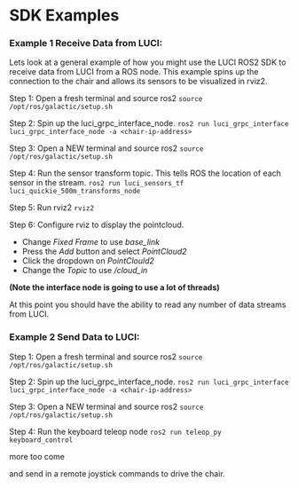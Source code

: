# SDK Examples
### Example 1 Receive Data from LUCI:

Lets look at a general example of how you might use the LUCI ROS2 SDK to receive data from LUCI from a ROS node. This example spins up the connection to the chair and allows its sensors to be visualized in rviz2.

Step 1: Open a fresh terminal and source ros2
`source /opt/ros/galactic/setup.sh`

Step 2: Spin up the luci\_grpc\_interface\_node.
`ros2 run luci_grpc_interface luci_grpc_interface_node -a <chair-ip-address>`

Step 3: Open a NEW terminal and source ros2
`source /opt/ros/galactic/setup.sh`

Step 4: Run the sensor transform topic. This tells ROS the location of each sensor in the stream.
`ros2 run luci_sensors_tf luci_quickie_500m_transforms_node`

Step 5: Run rviz2
`rviz2`

Step 6: Configure rviz to display the pointcloud.
- Change *Fixed Frame* to use *base_link*
- Press the *Add* button and select *PointCloud2*
- Click the dropdown on *PointClould2*
- Change the *Topic* to use */cloud_in*

**(Note the interface node is going to use a lot of threads)**

At this point you should have the ability to read any number of data streams from LUCI.

### Example 2 Send Data to LUCI:
Step 1: Open a fresh terminal and source ros2
`source /opt/ros/galactic/setup.sh`

Step 2: Spin up the luci\_grpc\_interface\_node.
`ros2 run luci_grpc_interface luci_grpc_interface_node -a <chair-ip-address>`

Step 3: Open a NEW terminal and source ros2
`source /opt/ros/galactic/setup.sh`

Step 4: Run the keyboard teleop node
`ros2 run teleop_py keyboard_control`

more too come

and send in a remote joystick commands to drive the chair.

